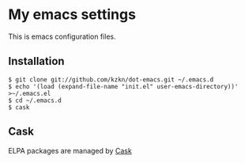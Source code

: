 # My emacs settings #

This is emacs configuration files.

## Installation ##

    $ git clone git://github.com/kzkn/dot-emacs.git ~/.emacs.d
    $ echo '(load (expand-file-name "init.el" user-emacs-directory))' >~/.emacs.el
    $ cd ~/.emacs.d
    $ cask

## Cask ##

ELPA packages are managed by [Cask](https://github.com/cask/cask)
